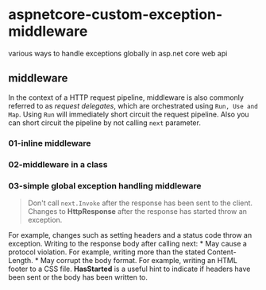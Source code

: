 # aspnetcore-custom-exception-middleware
various ways to handle exceptions globally in asp.net core web api 

## middleware
In the context of a HTTP request pipeline, middleware is also commonly referred to as _request delegates_, which are orchestrated using `Run, Use and Map`. Using `Run` will immediately short circuit the request pipeline. 
Also you can short circuit the pipeline by not calling `next` parameter.

### 01-inline middleware
### 02-middleware in a class
### 03-simple global exception handling middleware

> Don't call `next.Invoke` after the response has been sent to the client. Changes to __HttpResponse__ after the response has started throw an exception. 
    
For example, changes such as setting headers and a status code throw an exception. Writing to the response body after calling next:
    * May cause a protocol violation. For example, writing more than the stated Content-Length.
    * May corrupt the body format. For example, writing an HTML footer to a CSS file.
__HasStarted__ is a useful hint to indicate if headers have been sent or the body has been written to.
